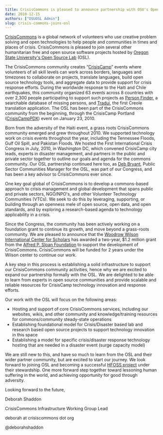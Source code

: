 ```yaml
---
title: CrisisCommons is pleased to announce partnership with OSU's Open Source Lab
date: 2010-12-15
authors: ["OSUOSL Admin"]
slug: crisis-commons-joins-osl
---
```


[CrisisCommons](http://crisiscommons.org/) is a global network of volunteers who 
use creative problem solving and open technologies to help people and communities 
in times and places of crisis. CrisisCommons is pleased to join several other 
humanitarian free and open source software projects hosted by
[Oregon State University's Open Source Lab](/) (OSL).

The CrisisCommons community creates “[CrisisCamp](http://crisiscommons.org/crisiscamp/)” 
events where volunteers of all skill levels can work across borders, 
languages and timezones to collaborate on projects, translate languages, 
build open source technology tools, and aggregate data to provide support for 
crisis response efforts. During the worldwide response to the Haiti and Chile earthquakes, 
this community organized 63 events across 8 countries with over 2,300 people participating 
to support such projects as [Person Finder](http://wiki.crisiscommons.org/wiki/Person_Finder), 
a searchable database of missing persons, and [Tradui](http://wiki.crisiscommons.org/wiki/Tradui), 
the first Creole translation application. The OSL has been part of the
CrisisCommons community from the beginning, through the CrisisCamp Portland
([CrisisCampPDX](http://osuosl.org/about/news/crisiscamphaiti_pdx)) event on January 23, 2010.

Born from the adversity of the Haiti event, a grass roots CrisisCommons
community emerged and grew throughout 2010. We supported technology work on
crisis events throughout the year, including the Tennessee Floods, Gulf Oil
Spill, and Pakistan Floods. We hosted the First International Crisis Congress in
July, 2010, in Washington DC, which convened CrisisCamp city leads, experts in
disaster management, and partners in the public and private sector together to
outline our goals and agenda for the commons community. Our OSL partnership
continued here too, as [Deb Bryant](http://twitter.com/debbryant), Public Sector 
Communities Manager for the OSL, was part of our Congress, and has been a key 
advisor to CrisisCommons ever since.

One key goal global of CrisisCommons is to develop a commons-based approach to
crisis management and global development that spans public and private sectors,
NGO/NPO's, and other Volunteer Technology Communities (VTCs). We seek to do this
by leveraging, supporting, or building through an openness mele of open source,
open data, and open standards, and by exploring a research-based agenda to
technology applicability in a crisis.

Since the Congress, the community has been actively working on a foundation
grant to continue its growth, and move beyond a grass-roots community. We are
pleased to announce that the [Woodrow Wilson International Center for Scholars](http://www.wilsoncenter.org/)
has awarded a two-year, $1.2 million grant from the
[Alfred P. Sloan Foundation](http://www.sloan.org/) to support the development of CrisisCommons.
CrisisCommons will be funded for 2 years under the Wilson center to continue our
work.

A key step in this process is establishing a solid infrastructure to support our
CrisisCommons community activities, hence why we are excited to expand our
partnership formally with the OSL. We are delighted to be able to learn from
experts in open source communities and provide scalable and reliable resources
for CrisisCamp technology innovation and response efforts.

Our work with the OSL will focus on the following areas:

* Hosting and support of core CrisisCommons services, including our websites,
  wikis, and other community and knowledge/training resources for
  commons/community steady-state operations
* Establishing foundational model for Crisis/Disaster based lab and research
  based open source projects to support technology innovation in this space
* Establishing a model for specific crisis/disaster response technology hosting
  that are needed in a disaster event (surge capacity model)

We are still new to this, and have so much to learn from the OSL and their wider
partner community, but are excited to start our journey. We look forward to
joining OSL and becoming a successful [HFOSS project](http://en.wikipedia.org/wiki/HFOSS) 
under their stewardship. One more forward step together toward lessoning human suffering 
in the world, and achieving opportunity for good through adversity.

  Looking forward to the future,

  Deborah Shaddon

  CrisisCommons Infrastructure Working Group Lead

  deborah at crisiscommons dot org

@deborahshaddon
